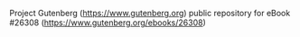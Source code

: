 Project Gutenberg (https://www.gutenberg.org) public repository for eBook #26308 (https://www.gutenberg.org/ebooks/26308)
